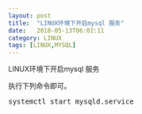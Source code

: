 ```yaml
---
layout: post
title:  "LINUX环境下开启mysql 服务"
date:   2018-05-13T06:02:11
category: LINUX
tags: [LINUX,MYSQL]
---
```


LINUX环境下开启mysql 服务

<p>执行下列命令即可。</p><pre class="brush:bash;toolbar:false">systemctl&nbsp;start&nbsp;mysqld.service</pre><p><br/></p>